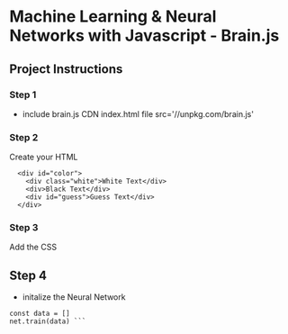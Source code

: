# Machine Learning & Neural Networks with Javascript - Brain.js
## Project Instructions
### Step 1
- include brain.js CDN index.html file src='//unpkg.com/brain.js'
### Step 2
Create your HTML
```
  <div id="color">
    <div class="white">White Text</div>
    <div>Black Text</div>
    <div id="guess">Guess Text</div>
  </div>
```
### Step 3
Add the CSS
## Step 4
- initalize the Neural Network
``` const net = new brain.NeuralNetwork()
const data = []
net.train(data) ```
